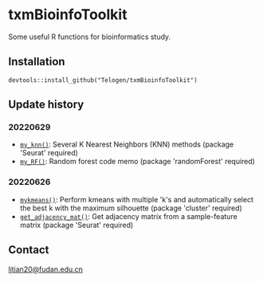 # txmBioinfoToolkit

Some useful R functions for bioinformatics study.

## Installation
```
devtools::install_github("Telogen/txmBioinfoToolkit")
```

## Update history

### 20220629

- [`my_knn()`](https://github.com/Telogen/txmBioinfoToolkit/blob/main/R/my_knn.R): Several K Nearest Neighbors (KNN) methods (package 'Seurat' required)
- [`my_RF()`](https://github.com/Telogen/txmBioinfoToolkit/blob/main/R/my_RF.R): Random forest code memo (package 'randomForest' required)


### 20220626

- [`mykmeans()`](https://github.com/Telogen/txmBioinfoToolkit/blob/main/R/mykmeans.R): Perform kmeans with multiple 'k's and automatically select the best k with the maximum silhouette (package 'cluster' required)
- [`get_adjacency_mat()`](https://github.com/Telogen/txmBioinfoToolkit/blob/main/R/get_adjacency_mat.R): Get adjacency matrix from a sample-feature matrix (package 'Seurat' required)



## Contact
ljtian20@fudan.edu.cn


